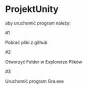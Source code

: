 # ProjektUnity

aby uruchomić program należy:

#1

Pobrać pliki z github

#2

Otworzyć Folder w Explorerze Plików

#3

Uruchomić program Gra.exe
